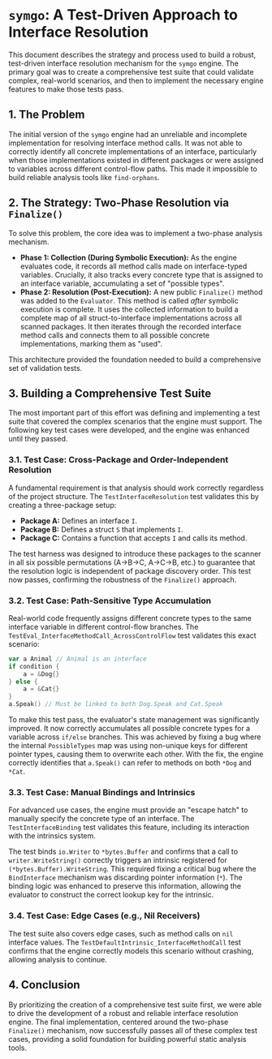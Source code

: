 # `symgo`: A Test-Driven Approach to Interface Resolution

This document describes the strategy and process used to build a robust, test-driven interface resolution mechanism for the `symgo` engine. The primary goal was to create a comprehensive test suite that could validate complex, real-world scenarios, and then to implement the necessary engine features to make those tests pass.

## 1. The Problem

The initial version of the `symgo` engine had an unreliable and incomplete implementation for resolving interface method calls. It was not able to correctly identify all concrete implementations of an interface, particularly when those implementations existed in different packages or were assigned to variables across different control-flow paths. This made it impossible to build reliable analysis tools like `find-orphans`.

## 2. The Strategy: Two-Phase Resolution via `Finalize()`

To solve this problem, the core idea was to implement a two-phase analysis mechanism.

-   **Phase 1: Collection (During Symbolic Execution):** As the engine evaluates code, it records all method calls made on interface-typed variables. Crucially, it also tracks every concrete type that is assigned to an interface variable, accumulating a set of "possible types".
-   **Phase 2: Resolution (Post-Execution):** A new public `Finalize()` method was added to the `Evaluator`. This method is called *after* symbolic execution is complete. It uses the collected information to build a complete map of all struct-to-interface implementations across all scanned packages. It then iterates through the recorded interface method calls and connects them to all possible concrete implementations, marking them as "used".

This architecture provided the foundation needed to build a comprehensive set of validation tests.

## 3. Building a Comprehensive Test Suite

The most important part of this effort was defining and implementing a test suite that covered the complex scenarios that the engine must support. The following key test cases were developed, and the engine was enhanced until they passed.

### 3.1. Test Case: Cross-Package and Order-Independent Resolution

A fundamental requirement is that analysis should work correctly regardless of the project structure. The `TestInterfaceResolution` test validates this by creating a three-package setup:
-   **Package A:** Defines an interface `I`.
-   **Package B:** Defines a struct `S` that implements `I`.
-   **Package C:** Contains a function that accepts `I` and calls its method.

The test harness was designed to introduce these packages to the scanner in all six possible permutations (A->B->C, A->C->B, etc.) to guarantee that the resolution logic is independent of package discovery order. This test now passes, confirming the robustness of the `Finalize()` approach.

### 3.2. Test Case: Path-Sensitive Type Accumulation

Real-world code frequently assigns different concrete types to the same interface variable in different control-flow branches. The `TestEval_InterfaceMethodCall_AcrossControlFlow` test validates this exact scenario:

```go
var a Animal // Animal is an interface
if condition {
    a = &Dog{}
} else {
    a = &Cat{}
}
a.Speak() // Must be linked to both Dog.Speak and Cat.Speak
```

To make this test pass, the evaluator's state management was significantly improved. It now correctly accumulates all possible concrete types for a variable across `if/else` branches. This was achieved by fixing a bug where the internal `PossibleTypes` map was using non-unique keys for different pointer types, causing them to overwrite each other. With the fix, the engine correctly identifies that `a.Speak()` can refer to methods on both `*Dog` and `*Cat`.

### 3.3. Test Case: Manual Bindings and Intrinsics

For advanced use cases, the engine must provide an "escape hatch" to manually specify the concrete type of an interface. The `TestInterfaceBinding` test validates this feature, including its interaction with the intrinsics system.

The test binds `io.Writer` to `*bytes.Buffer` and confirms that a call to `writer.WriteString()` correctly triggers an intrinsic registered for `(*bytes.Buffer).WriteString`. This required fixing a critical bug where the `BindInterface` mechanism was discarding pointer information (`*`). The binding logic was enhanced to preserve this information, allowing the evaluator to construct the correct lookup key for the intrinsic.

### 3.4. Test Case: Edge Cases (e.g., Nil Receivers)

The test suite also covers edge cases, such as method calls on `nil` interface values. The `TestDefaultIntrinsic_InterfaceMethodCall` test confirms that the engine correctly models this scenario without crashing, allowing analysis to continue.

## 4. Conclusion

By prioritizing the creation of a comprehensive test suite first, we were able to drive the development of a robust and reliable interface resolution engine. The final implementation, centered around the two-phase `Finalize()` mechanism, now successfully passes all of these complex test cases, providing a solid foundation for building powerful static analysis tools.
